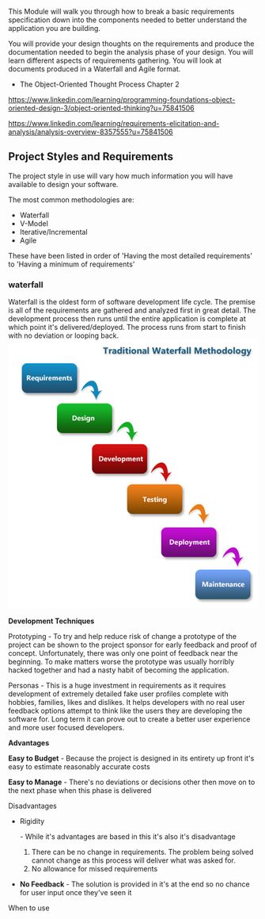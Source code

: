 This Module will walk you through how to break a basic requirements specification down into the components needed to better understand the application you are building.

You will provide your design thoughts on the requirements and produce the documentation needed to begin the analysis phase of your design. You will learn different aspects of requirements gathering. You will look at documents produced in a Waterfall and Agile format.



- The Object-Oriented Thought Process Chapter 2

https://www.linkedin.com/learning/programming-foundations-object-oriented-design-3/object-oriented-thinking?u=75841506

https://www.linkedin.com/learning/requirements-elicitation-and-analysis/analysis-overview-8357555?u=75841506



## Project Styles and Requirements

The project style in use will vary how much information you will have available to design your software.

The most common methodologies are:

- Waterfall
- V-Model
- Iterative/Incremental
- Agile

These have been listed in order of 'Having the most detailed requirements' to 'Having a minimum of requirements'

### waterfall

Waterfall is the oldest form of software development life cycle. The premise is all of the requirements are gathered and analyzed first in great detail. The development process then runs until the entire application is complete at which point it's delivered/deployed. The process runs from start to finish with no deviation or looping back.![img](module2.1.assets/File_fid5x1wjuqenda8sa2fi2pcmusbb9u3u00139132488.png)

**Development Techniques**

Prototyping - To try and help reduce risk of change a prototype of the project can be shown to the project sponsor for early feedback and proof of concept. Unfortunately, there was only one point of feedback near the beginning. To make matters worse the prototype was usually horribly hacked together and had a nasty habit of becoming the application.

Personas - This is a huge investment in requirements as it requires development of extremely detailed fake user profiles complete with hobbies, families, likes and dislikes. It helps developers with no real user feedback options attempt to think like the users they are developing the software for. Long term it can prove out to create a better user experience and more user focused developers.

**Advantages**

**Easy to Budget** - Because the project is designed in its entirety up front it's easy to estimate reasonably accurate costs

**Easy to Manage** - There's no deviations or decisions other then move on to the next phase when this phase is delivered

Disadvantages

- Rigidity 

  \- While it's advantages are based in this it's also it's disadvantage

  1. There can be no change in requirements. The problem being solved cannot change as this process will deliver what was asked for.
  2. No allowance for missed requirements

- **No Feedback** - The solution is provided in it's at the end so no chance for user input once they've seen it

When to use

